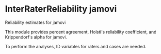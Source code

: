 # InterRaterReliability jamovi
 Reliability estimates for jamovi


This module provides percent agreement, Holsti's reliability coefficient, and Krippendorf's alpha for jamovi. 

To perform the analyses, ID variables for raters and cases are needed.
